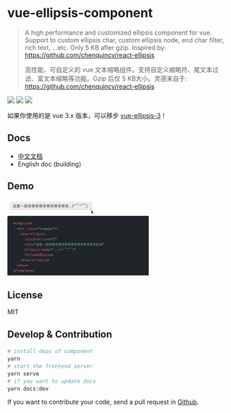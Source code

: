 # vue-ellipsis-component

> A high performance and customized ellipsis component for vue. Support to custom ellipsis char, custom ellipsis node, end char filter, rich text, ...etc. Only 5 KB after gzip. Inspired by: https://github.com/chenquincy/react-ellipsis
>
> 高性能、可自定义的 vue 文本缩略组件。支持自定义缩略符、尾文本过滤、富文本缩略等功能。Gzip 后仅 5 KB大小。灵感来自于: https://github.com/chenquincy/react-ellipsis

![](https://img.shields.io/npm/v/vue-ellipsis-component.svg) ![](https://img.shields.io/npm/dt/vue-ellipsis-component.svg) ![](https://img.shields.io/badge/language-javascript-yellow.svg)

如果你使用的是 vue 3.x 版本，可以移步 [vue-ellipsis-3](https://github.com/ruofee/vue-ellipsis-3)！

## Docs

- [中文文档](http://vue-ellipsis.ruofee.cn/)
- English doc (building)

## Demo

![demo.gif](./images/demo.gif)

## License

MIT

## Develop & Contribution

```bash
# install deps of component
yarn
# start the frontend server
yarn serve
# if you want to update docs
yarn docs:dev
```

If you want to contribute your code, send a pull request in [Github](https://github.com/ruofee/vue-ellipsis-component).
